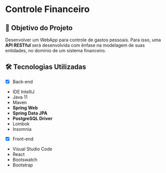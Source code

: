 
<h1>Controle Financeiro </h1>


<h2>🎯 Objetivo do Projeto</h2>
<p>Desenvolver um WebApp para controle de gastos pessoais. Para isso, uma <strong>API RESTful</strong> será desenvolvida com ênfase na modelagem de suas entidades, no domínio de um sistema financeiro.</p>

<h2>🛠 Tecnologias Utilizadas</h2>

- [x] Back-end

<ul>
    <li>IDE IntelliJ</li>
    <li>Java 11</li>
    <li>Maven</li>
    <li><strong>Spring Web</strong></li>
    <li><strong>Spring Data JPA</strong></li>
    <li><strong>PostgreSQL Driver</strong></li>
    <li>Lombok</li>
    <li>Insomnia</li>
</ul>

- [x] Front-end

<ul>
    <li>Visual Studio Code</li>
    <li>React</li>
    <li>Bootswatch</li>
    <li>Bootstrap</li>
</ul>
